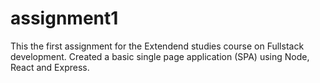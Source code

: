 # assignment1
This the first assignment for the Extendend studies course on Fullstack development. 
Created a basic single page application (SPA) using Node, React and Express.
